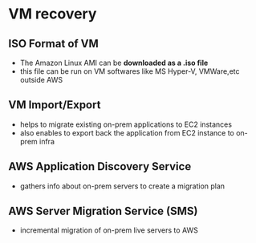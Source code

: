 
# VM recovery

## ISO Format of VM

- The Amazon Linux AMI can be **downloaded as a .iso file**
- this file can be run on VM softwares like MS Hyper-V, VMWare,etc outside AWS

## VM Import/Export

- helps to migrate existing on-prem applications to EC2 instances
- also enables to export back the application from EC2 instance to on-prem infra

## AWS Application Discovery Service

- gathers info about on-prem servers to create a migration plan

## AWS Server Migration Service (SMS)

- incremental migration of on-prem live servers to AWS

